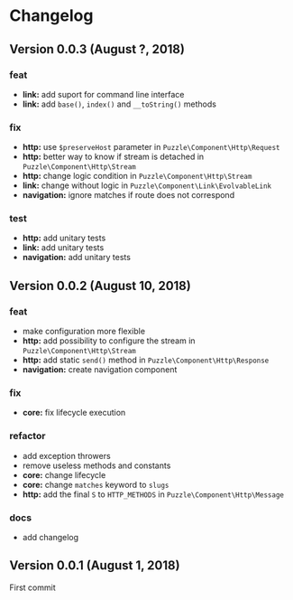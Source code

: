 # Changelog

Version 0.0.3 (August ?, 2018)
------------------------------

### feat

 - **link:** add suport for command line interface
 - **link:** add `base()`, `index()` and `__toString()` methods

### fix

 - **http:** use `$preserveHost` parameter in `Puzzle\Component\Http\Request`
 - **http:** better way to know if stream is detached in `Puzzle\Component\Http\Stream`
 - **http:** change logic condition in `Puzzle\Component\Http\Stream`
 - **link:** change without logic in `Puzzle\Component\Link\EvolvableLink`
 - **navigation:** ignore matches if route does not correspond

### test

 - **http:** add unitary tests
 - **link:** add unitary tests
 - **navigation:** add unitary tests

Version 0.0.2 (August 10, 2018)
-------------------------------

### feat

 - make configuration more flexible
 - **http:** add possibility to configure the stream in `Puzzle\Component\Http\Stream`
 - **http:** add static `send()` method in `Puzzle\Component\Http\Response`
 - **navigation:** create navigation component

### fix

 - **core:** fix lifecycle execution

### refactor

 - add exception throwers
 - remove useless methods and constants
 - **core:** change lifecycle
 - **core:** change `matches` keyword to `slugs`
 - **http:** add the final `S` to `HTTP_METHODS` in `Puzzle\Component\Http\Message`

### docs

 - add changelog

Version 0.0.1 (August 1, 2018)
------------------------------

First commit